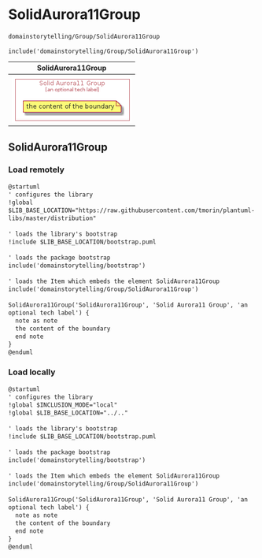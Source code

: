# SolidAurora11Group


```text
domainstorytelling/Group/SolidAurora11Group
```

```text
include('domainstorytelling/Group/SolidAurora11Group')
```



| SolidAurora11Group |
| :---: |
| ![illustration for SolidAurora11Group](../../domainstorytelling/Group/SolidAurora11Group.Local.png) |




## SolidAurora11Group

### Load remotely
```plantuml
@startuml
' configures the library
!global $LIB_BASE_LOCATION="https://raw.githubusercontent.com/tmorin/plantuml-libs/master/distribution"

' loads the library's bootstrap
!include $LIB_BASE_LOCATION/bootstrap.puml

' loads the package bootstrap
include('domainstorytelling/bootstrap')

' loads the Item which embeds the element SolidAurora11Group
include('domainstorytelling/Group/SolidAurora11Group')

SolidAurora11Group('SolidAurora11Group', 'Solid Aurora11 Group', 'an optional tech label') {
  note as note
  the content of the boundary
  end note
}
@enduml
```

### Load locally
```plantuml
@startuml
' configures the library
!global $INCLUSION_MODE="local"
!global $LIB_BASE_LOCATION="../.."

' loads the library's bootstrap
!include $LIB_BASE_LOCATION/bootstrap.puml

' loads the package bootstrap
include('domainstorytelling/bootstrap')

' loads the Item which embeds the element SolidAurora11Group
include('domainstorytelling/Group/SolidAurora11Group')

SolidAurora11Group('SolidAurora11Group', 'Solid Aurora11 Group', 'an optional tech label') {
  note as note
  the content of the boundary
  end note
}
@enduml
```

